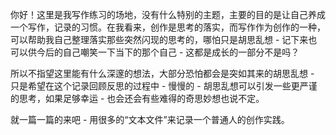 你好！这里是我写作练习的场地，没有什么特别的主题，主要的目的是让自己养成一个写作，记录的习惯。在我看来，创作是思考的落实，而写作作为创作的一种，可以帮助我自己整理落实那些突然闪现的思考的，哪怕只是胡思乱想 - 记下来也可以供今后的自己嘲笑一下当下的那个自己 - 这都是成长的一部分不是吗？

所以不指望这里能有什么深邃的想法，大部分恐怕都会是突如其来的胡思乱想 - 只是希望在这个记录回顾反思的过程中 - 慢慢的 - 胡思乱想可以引发一些更严谨的思考，如果足够幸运 - 也会还会有些难得的奇思妙想也说不定。

就一篇一篇的来吧 - 用很多的“文本文件”来记录一个普通人的创作实践。


